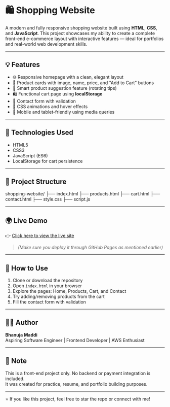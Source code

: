 # 🛍️ Shopping Website

A modern and fully responsive shopping website built using **HTML**, **CSS**, and **JavaScript**. This project showcases my ability to create a complete front-end e-commerce layout with interactive features — ideal for portfolios and real-world web development skills.

---

## 💡 Features

- 🌐 Responsive homepage with a clean, elegant layout
- 🛒 Product cards with image, name, price, and "Add to Cart" buttons
- 🧠 Smart product suggestion feature (rotating tips)
- 🛍️ Functional cart page using **localStorage**
- 📨 Contact form with validation
- 🎨 CSS animations and hover effects
- 📱 Mobile and tablet-friendly using media queries

---

## 🚀 Technologies Used

- HTML5  
- CSS3  
- JavaScript (ES6)  
- LocalStorage for cart persistence  

---

## 📁 Project Structure

shopping-website/
├── index.html
├── products.html
├── cart.html
├── contact.html
├── style.css
├── script.js

---

## 🌍 Live Demo

👉 [Click here to view the live site](https://bhanuja11.github.io/shopping-website)

> *(Make sure you deploy it through GitHub Pages as mentioned earlier)*

---

## 🎯 How to Use

1. Clone or download the repository  
2. Open `index.html` in your browser  
3. Explore the pages: Home, Products, Cart, and Contact  
4. Try adding/removing products from the cart  
5. Fill the contact form with validation

---

## 👩‍💻 Author

**Bhanuja Maddi**  
Aspiring Software Engineer | Frontend Developer | AWS Enthusiast

---

## 📌 Note

This is a front-end project only. No backend or payment integration is included.  
It was created for practice, resume, and portfolio building purposes.

---

⭐ If you like this project, feel free to star the repo or connect with me!
